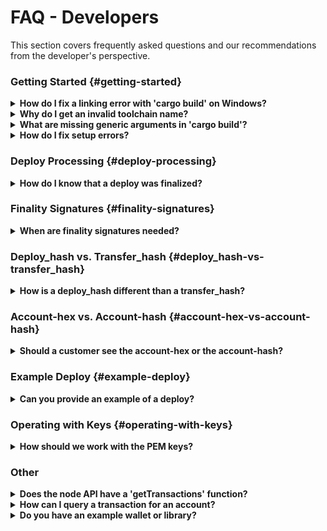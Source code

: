 # FAQ - Developers

This section covers frequently asked questions and our recommendations from the developer's perspective.

### Getting Started {#getting-started}

<details>
 <summary><b>How do I fix a linking error with 'cargo build' on Windows?</b></summary>

**Question** : How can I fix this linking error while running `cargo build` on Windows?

<img src="../image/faq/q-cargo-build.png"  alt="cargo-build" width="800"/>

**Answer** : You have to install the VC+ build tools so that `rustc` can auto-detect the helper files that are part of the building process. Or you can build using Visual Studio 2013 or 2015. There are two existing Rust toolchain families provided for Windows: `msvc` and `gnu`:

-   **_msvc_** is the default, and as you realized, it depends on a recent Visual C++ installation.
-   **_gnu_**, on the other hand, depends on GNU/MinGW-w64. It can be installed and made the default toolchain using this command:

    ```bash
    $ rustup default stable-x86_64-pc-windows-gnu
    ```

</details>

<details>
 <summary><b>Why do I get an invalid toolchain name?</b></summary>

**Question** : How can I fix an error caused by an invalid toolchain name, such as: `error: caused by: invalid toolchain name:...`?

**Answer** : First, check your `rustup` version using the following commands:

```bash
rustup --version
```

```bash
rustup show
```

Then, find the appropriate remedy:

-   Set the minimal rustup profile:

```bash
rustup set profile minimal
```

-   Install the nightly Rust toolchain separately with these two commands:

```bash
curl --proto '=https' --tlsv1.2 -sSf https://sh.rustup.rs | sh -s -- --default-toolchain none -y
```

```bash
rustup toolchain install nightly --allow-downgrade --profile minimal --component clippy
```

-   Update rustup with one of these commands:

```bash
rustup update
```

```bash
rustup self update
```

Refer to the [Rust toolchain installer](https://reposhub.com/rust/development-tools/rust-lang-rustup.html) for more details.

</details>

<details>
 <summary><b>What are missing generic arguments in 'cargo build'?</b></summary>

**Question** : The `cargo build --release` command fails due to missing generic arguments. How can I fix this?

<img src="../image/faq/q-cmake-version.png"  alt="cmake-version" width="800"/>

**Answer** : This is a library compatibility issue that occurs with CMake version 18.04. Use `cmake --version` to check your current version of CMake. If you are on this version, perform an upgrade:

```
sudo snap install cmake
```

</details>

<details>
 <summary><b>How do I fix setup errors?</b></summary>

**Question** : How can I fix this error while installing CMake: `No rule to make target 'setup-rs'`?

<img src="../image/faq/q-makefile.png"  alt="makeFile" width="800"/>

**Answer** : The folder where you are running the command (`casper-node` in this context) should have a `Makefile`. Perform following commands to recover:

```
make setup-rs
```

```
cargo clean
```

</details>

### Deploy Processing {#deploy-processing}

<details>
  <summary><b>How do I know that a deploy was finalized?</b></summary>
  
  If a deploy was executed, then it has been finalized. If the deploy status comes back as null, that means the deploy has not been executed yet. Once the deploy executes, it is finalized, and no other confirmation is needed. Exchanges that are not running a read-only node must also keep track of [finality signatures](#finality_signatures) to prevent any attacks from high-risk nodes.
</details>

### Finality Signatures {#finality-signatures}

<details>
  <summary><b>When are finality signatures needed?</b></summary>
  
  Finality signatures are confirmations from validators that they have executed the transaction. Exchanges should be asserting finality by collecting the weight of two-thirds of transaction signatures. If an exchange runs a read-only node, it can collect these finality signatures from its node. Otherwise, the exchange must assert finality by collecting finality signatures and have proper monitoring infrastructure to prevent a Byzantine attack.

Suppose an exchange connects to someone else's node RPC to send transactions to the network. In this case, the node is considered high risk, and the exchange must assert finality by checking to see how many validators have run the transactions in the network.

</details>

### Deploy_hash vs. Transfer_hash {#deploy_hash-vs-transfer_hash}

<details>
  <summary><b>How is a deploy_hash different than a transfer_hash?</b></summary>
  
  Essentially, there is no difference between a _deploy_hash_ and a _transfer_hash_ since they are both deploy transactions. However, the platform is labeling the subset of deploys which are transfers, to filter transfers from other types of deploys. In other words, a _transfer_hash_ is a native transfer, while a _deploy_hash_ is another kind of deploy.

</details>

### Account-hex vs. Account-hash {#account-hex-vs-account-hash}

<details>
  <summary><b>Should a customer see the account-hex or the account-hash?</b></summary>
  
  Exchange customers or end-users only need to see the _account-hex_. They do not need to know the _account_hash_. The _account_hash_ is needed in the backend to verify transactions. Store the _account-hash_ to query and monitor the account. Customers do not need to know this value, so to simplify their experience, we recommend storing both values and displaying only the _account-hex_.
</details>

### Example Deploy {#example-deploy}

<details>
  <summary><b>Can you provide an example of a deploy?</b></summary>
  
  You can find a deploy reference in <a href="https://github.com/casper-ecosystem/casper-js-sdk/blob/next/test/lib/DeployUtil.test.ts#L5">GitHub</a>.
</details>

### Operating with Keys {#operating-with-keys}

<details>
  <summary><b>How should we work with the PEM keys?</b></summary>
  
  The <a href="https://casper-ecosystem.github.io/casper-js-sdk/next/modules/_lib_keys_.html">Keys API</a>
   provides methods for _Ed25519_ and _Secp256K1_ keys. Also, review the tests in <a href="../docs/dapp-dev-guide/keys">GitHub</a> and the documentation.

</details>

### Other

<details>
 <summary><b>Does the node API have a 'getTransactions' function?</b></summary>

The node API JSON-RPC is found <a href="http://casper-rpc-docs.s3-website-us-east-1.amazonaws.com/ ">here</a>. Also, the node emits the following events:

-   BlockAdded
-   DeployProcessed
-   ConsensusFinalitySignature

With these APIs, you can pull information from the node, such as transaction sets.

</details>

<details>
 <summary><b>How can I query a transaction for an account?</b></summary>

On-chain accounts are associated with an account address. Transaction data includes account address as a sub-field.

</details>

<details>
 <summary><b>Do you have an example wallet or library?</b></summary>

**Question**: For wallet generation, can you point me to an open-source implementation or library? I see that Casper uses the ed25519 curve cryptography. Can you give me more details for seed generation?

**Answer**: The <a href="https://chrome.google.com/webstore/detail/casperlabs-signer/djhndpllfiibmcdbnmaaahkhchcoijce">CasperLabs Signer</a> is a wallet-like application. But, it is simplistic and has not been security reviewed. The Casper Network supports ed25519 as well as secp256k1 keys; therefore, extending a current wallet implementation would not be difficult.

</details>
